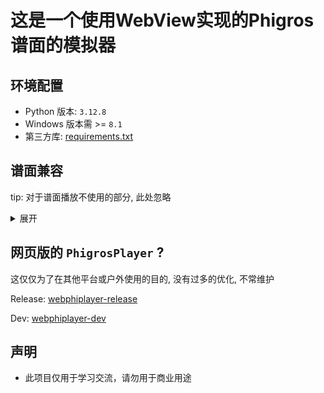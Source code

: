 # 这是一个使用WebView实现的Phigros谱面的模拟器

## 环境配置

- Python 版本: `3.12.8`
- Windows 版本需 >= `8.1`
- 第三方库: [requirements.txt](./src/requirements.txt)

## 谱面兼容

tip: 对于谱面播放不使用的部分, 此处忽略

<details>
<summary>展开</summary>

- [x] phi
  - [x] formatVersion
    - [x] 1
    - [x] 3
    - [x] others
  - [x] offset
  - [x] judgeLineList
    - [x] bpm
    - [x] notesAbove
    - [x] notesBelow
    - [x] speedEvents
    - [x] judgeLineMoveEvents
    - [x] judgeLineRotateEvents
    - [x] judgeLineDisappearEvents
- [ ] rpe
  - [x] BPMList
  - [ ] META (无法获取info文件时读取)
    - [x] RPEVersion (???, 参见 RPEVersion 特殊处理)
    - [x] background
    - [x] charter
    - [x] composer
    - [ ] id
    - [x] level
    - [x] name
    - [x] offset
    - [x] song
  - [ ] judgeLineList
    - [x] Texture
    - [x] bpmfactor (?, 按照字母意思: bpm速率进行处理)
    - [x] father
    - [x] isCover
    - [ ] isGif
    - [x] eventLayers
      - [x] alphaEvents
      - [x] moveXEvents
      - [x] moveYEvents
      - [x] rotateEvents
      - [x] speedEvents
    - [ ] extended
      - [x] colorEvents
      - [ ] inclineEvents (???)
      - [x] scaleXEvents
      - [x] scaleYEvents
      - [ ] paintEvents (???)
      - [x] textEvents
    - [x] notes
      - [x] startTime
      - [x] endTime
      - [x] above
      - [x] alpha
      - [x] isFake
      - [x] positionX
      - [x] size
      - [x] speed
      - [x] type
      - [x] visibleTime
      - [x] yOffset
      - [x] hitsound
    - [x] alphaControl (可能有bug)
    - [x] posControl (可能有bug)
    - [x] sizeControl (可能有bug)
    - [ ] skewControl
    - [x] yControl (可能有bug)
    - [x] zOrder
- [x] pec
  - 读取转换为`rpe`格式
- 补充
  - [x] rpe格式中的事件
    - [x] bezier
    - [x] bezierPoints
    - [x] easingLeft
    - [x] easingRight
    - [x] easingType
    - [x] start
    - [x] end
    - [x] startTime
    - [x] endTime

### RPEVersion 特殊处理

- `>= 153` 时, `textEvents` 中的 `\n` 才生效, 否则使用 `webview` 默认行为

</details>

## 网页版的 `PhigrosPlayer` ?

这仅仅为了在其他平台或户外使用的目的, 没有过多的优化, 不常维护

Release: [webphiplayer-release](https://qaqfei.github.io/PhigrosPlayer/src/webphiplayer.html)

Dev: [webphiplayer-dev](https://qaqfei.github.io/PhigrosPlayer/src/webphiplayer_dev.html)

## 声明

- 此项目仅用于学习交流，请勿用于商业用途
